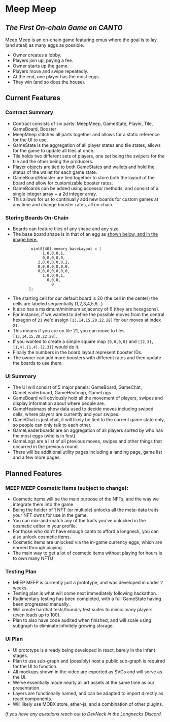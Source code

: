 # Meep Meep
## _The First On-chain Game on CANTO_

Meep Meep is an on-chain game featuring emus where the goal is to lay (and steal) as many eggs as possible.

- Owner creates a lobby.
- Players join up, paying a fee.
- Owner starts up the game.
- Players move and swipe repeatedly.
- At the end, one player has the most eggs.
- They win (and so does the house).

## Current Features
### Contract Summary
- Contract consists of six parts: MeepMeep, GameState, Player, Tile, GameBoard, Booster
- MeepMeep stitches all parts together and allows for a static reference for the UI to use.
- GameState is the aggregation of all player states and tile states, allows for the game to update all tiles at once.
- Tile holds two different sets of players, one set being the swipers for the tile and the other being the producers.
- Player objects are tied to both GameStates and wallets and hold the status of the wallet for each game state.
- GameBoard/Booster are tied together to store both the layout of the board and allow for customizable booster rates.
- GameBoards can be added using accessor methods, and consist of a single integer array + a 2d integer array.
- This allows for us to continually add new boards for custom games at any time and change booster rates, all on chain.

### Storing Boards On-Chain
- Boards can feature tiles of any shape and any size.
- The base board shape is in that of an egg as [shown below, and in the image here.](https://i.imgur.com/uprzGkt.png)
     ```
             uint8[40] memory baseLayout = [
                  1,0,0,0,1, 
                  0,0,0,0,0,
                2,0,0,0,0,0,2,
                0,0,0,0,0,0,0,
                0,0,0,0,0,0,0,
                  1,0,0,0,1,
                    0,0,0,
                      0
            ];
     ```
 - The starting cell for our default board is 20 (the cell in the center) the cells are labeled sequentially (1,2,3,4,5,6...)
 - It also has a maximum/minimum adjacency of 6 (they are hexagaons). 
 - For instance, if we wanted to define the possible moves from the central hexagon of `21` we'd assign `[13,14,15,20,22,28]` for our moves at index `21`. 
 - This means if you are on tile 21, you can move to tiles `[13,14,15,20,22,28]`.
 - If you wanted to create a simple square map `[0,0,0,0]` and `[[2,3],[1,4],[1,4],[2,3]]` would do it.
 - Finally the numbers in the board layout represent booster IDs. 
 - The owner can add more boosters with different rates and then update the boards to use them.

### UI Summary
- The UI will consist of 5 major panels: GameBoard, GameChat, GameLeaderboard, GameHeatmap, GameLogs
- GameBoard will obviously hold all the movement of players, swipes and display information about where people are.
- GameHeatmaps show data used to decide moves including swiped cells, where players are currently and your swipes.
- GameChat is just chat, it will likely be tied to the current game state only, so people can only talk to each other.
- GameLeaderboards are an aggregation of all players sorted by who has the most eggs (who is in first).
- GameLogs are a list of all previous moves, swipes and other things that occurred in the previous round.
- There will be additional utility pages including a landing page, game list and a few more pages.

## Planned Features
### MEEP MEEP Cosmetic Items (subject to change):
- Cosmetic items will be the main purpose of the NFTs, and the way we integrate them into the game.
- Being the holder of 1 NFT (or multiple) unlocks all the meta-data traits your NFT owns for use in the game.
- You can mix-and-match any of the traits you've unlocked in the cosmetic editor in your profile.
- For those who don't have enough canto to afford a longneck, you can also unlock cosmetic items.
- Cosmetic items are unlocked via the in-game currency eggs, which are earned through playing.
- The main way to get a lot of cosmetic items without playing for hours is to own many NFTs!

### Testing Plan
- MEEP MEEP is currently just a prototype, and was developed in under 2 weeks.
- Testing plan is what will come next immediately following hackathon.
- Rudimentary testing has been completed, with a full GameState having been progressed manually.
- Will create hardhat tests/foundry test suites to mimic many players (even loads up to 100).
- Plan to also have code audited when finished, and will scale using subgraph to eliminate infinitely growing storage.

### UI Plan
- UI prototype is already being developed in react, barely in the infant stages.
- Plan to use sub-graph and (possibly) host a public sub-graph is required for the UI to function.
- All mockups shown in the video are exported as SVGs and will serve as the UI.
- We've essentially made nearly all art assets at the same time as our presentation.
- Layers are functionally named, and can be adapted to import directly as react components.
- Will likely use MOBX store, ether-js, and a combination of other plugins.

_If you have any questions reach out to DevNeck in the Longnecks Discord._